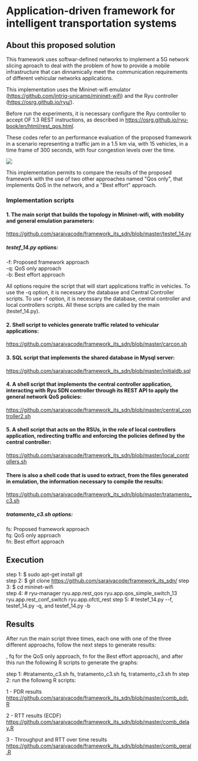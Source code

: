 # Application-driven framework for intelligent transportation systems

## About this proposed solution 

This framework uses softwar-defined networks to implement a 5G network slicing aproach to deal with the problem of how to provide a mobile infrastructure that can dinnamically meet the communication requirements of different vehicular networks applications.

This implementation uses the Mininet-wifi emulator (https://github.com/intrig-unicamp/mininet-wifi) and the Ryu controller (https://osrg.github.io/ryu/).

Before run the experiments, it is necessary configure the Ryu controller to accept OF 1.3 REST instructions, as described in https://osrg.github.io/ryu-book/en/html/rest_qos.html. 

These codes refer to an performance evaluation of the proposed framework in a scenario representing a traffic jam in a 1.5 km via, with 15 vehicles, in a time frame of 300 seconds, with four congestion levels over the time.

![](https://github.com/saraivacode/framework_its_sdn/blob/master/experiment.png)

This implementation permits to compare the results of the proposed framework with the use of two other approaches named "Qos only", that implements QoS in the network, and a "Best effort" approach.

### Implementation scripts

#### 1. The main script that builds the topology in Mininet-wifi, with mobility and general emulation parameters:
https://github.com/saraivacode/framework_its_sdn/blob/master/testef_14.py

##### testef_14.py options:

-f: Proposed framework approach   
-q: QoS only approach  
-b: Best effort approach   

All options require the script that will start applications traffic in vehicles. To use the -q option, it is necessary the database and Central Controller scripts. To use -f option, it is necessary the database, central controller and local controllers scripts. All these scripts are called by the main (testef_14.py).

#### 2. Shell script to vehicles generate traffic related to vehicular applications:
https://github.com/saraivacode/framework_its_sdn/blob/master/carcon.sh

#### 3. SQL script that implements the shared database in Mysql server:
https://github.com/saraivacode/framework_its_sdn/blob/master/initialdb.sql

#### 4. A shell script that implements the central controller application, interacting with Ryu SDN controller through its REST API to apply the general network QoS policies:
https://github.com/saraivacode/framework_its_sdn/blob/master/central_controller2.sh

#### 5. A shell script that acts on the RSUs, in the role of local controllers application, redirecting traffic and enforcing the policies defined by the central controller:
https://github.com/saraivacode/framework_its_sdn/blob/master/local_controllers.sh

#### There is also a shell code that is used to extract, from the files generated in emulation, the information necessary to compile the results:
https://github.com/saraivacode/framework_its_sdn/blob/master/tratamento_c3.sh

##### tratamento_c3.sh options:

fs: Proposed framework approach   
fq: QoS only approach  
fn: Best effort approach

## Execution

step 1: $ sudo apt-get install git  
step 2: $ git clone https://github.com/saraivacode/framework_its_sdn/
step 3: $ cd mininet-wifi   
step 4: # ryu-manager ryu.app.rest_qos ryu.app.qos_simple_switch_13 ryu.app.rest_conf_switch ryu.app.ofctl_rest
step 5: # testef_14.py --f, testef_14.py -q, and testef_14.py -b

## Results

After run the main script three times, each one with one of the three different approachs, follow the next steps to generate results:

, fq for the QoS only approach, fn for the Best effort approach), and after this run the following R scripts to generate the graphs:


step 1: #tratamento_c3.sh fs, tratamento_c3.sh fq, tratamento_c3.sh fn
step 2: run the followng R scripts:

1 - PDR results
https://github.com/saraivacode/framework_its_sdn/blob/master/comb_pdr.R

2 - RTT results (ECDF)
https://github.com/saraivacode/framework_its_sdn/blob/master/comb_delay.R

3 - Throughput and RTT over time results 
https://github.com/saraivacode/framework_its_sdn/blob/master/comb_geral.R

